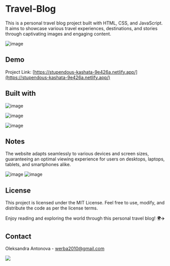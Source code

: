# Travel-Blog
This is a personal travel blog project built with HTML, CSS, and JavaScript. It aims to showcase various travel experiences, destinations, and stories through captivating images and engaging content.

![image](https://github.com/risyaalex/Travel-Blog/assets/140414559/593228d4-b5b1-42eb-8658-49a5d4ffe854)

## Demo

Project Link: [https://stupendous-kashata-9e426a.netlify.app/](https://stupendous-kashata-9e426a.netlify.app/)

## Built with

![image](https://github.com/risyaalex/Yellowknife-Travel-Guide/assets/140414559/1e013a71-8798-4044-89c5-037d268e9e17)

![image](https://github.com/risyaalex/Yellowknife-Travel-Guide/assets/140414559/f3902502-3125-48e6-87c1-16dc4be6bccc)

![image](https://github.com/risyaalex/Travel-Blog/assets/140414559/4aeb83eb-a48c-4235-95fb-e1313049958f)

## Notes
The website adapts seamlessly to various devices and screen sizes, guaranteeing an optimal viewing experience for users on desktops, laptops, tablets, and smartphones alike.

![image](https://github.com/risyaalex/Travel-Blog/assets/140414559/c038d978-15d3-46db-933d-365521611b10)
![image](https://github.com/risyaalex/Travel-Blog/assets/140414559/62a4278e-9c0b-4b41-9afe-973f65f50652)

## License
This project is licensed under the MIT License. Feel free to use, modify, and distribute the code as per the license terms.

Enjoy reading and exploring the world through this personal travel blog! 🌍✈️

## Contact
Oleksandra Antonova - werba2010@gmail.com

![](https://github-profile-summary-cards.vercel.app/api/cards/profile-details?username=risyaalex&theme=solarized_dark)
